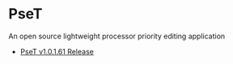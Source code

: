 # PseT
An open source lightweight processor priority editing application

- [PseT v1.0.1.61 Release](https://github.com/GUGUDALI/PseT/releases/tag/v1.0.1.61)
